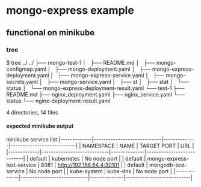 # mongo-express example
## functional on minikube
### tree
$ tree ../
../
├── mongo-test-1
│   ├── README.md
│   ├── mongo-configmap.yaml
│   ├── mongo-deployment.yaml
│   ├── mongo-express-deployment.yaml
│   ├── mongo-express-service.yaml
│   ├── mongo-secrets.yaml
│   ├── mongo-service.yaml
│   ├── st
│   ├── stat
│   └── status
│       └── mongo-express-deployment-result.yaml
└── test-1
    ├── README.md
    ├── nginx_deployment.yaml
    ├── nginx_service.yaml
    └── status
        └── nginx-deployment-result.yaml

4 directories, 14 files
#### expected minikube output
minikube service list
|-------------|----------------------------|--------------|---------------------------|
|  NAMESPACE  |            NAME            | TARGET PORT  |            URL            |
|-------------|----------------------------|--------------|---------------------------|
| default     | kubernetes                 | No node port |
| default     | mongo-express-test-service |         8081 | http://192.168.64.4:30101 |
| default     | mongodb-test-service       | No node port |
| kube-system | kube-dns                   | No node port |
|-------------|----------------------------|--------------|---------------------------|

